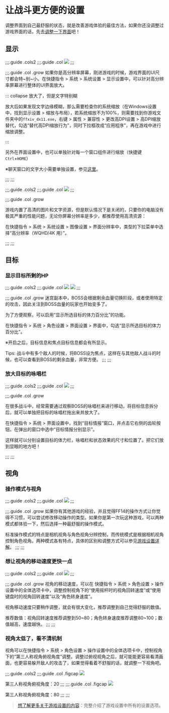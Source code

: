 # 让战斗更方便的设置

调整界面到自己最舒服的状态，就是改善游戏体验的最佳方法，如果你还没调整过游戏界面的话，先去[调整一下界面](/ui/how.md#改变界面部件的布局)吧！

## 显示

;;;.guide .cols2
;;;.guide .col
![](./how.assets/resolution.jpg)
;;;

;;;.guide .col .grow
如果你是高分辨率屏幕，刚进游戏的时候，游戏界面的UI尺寸都会特~别~小。在快捷指令 > 系统 > 系统设置 > 显示设置中，可以针对高分辨率屏幕进行整体的UI界面放大。

::: collapse 放大了，但是文字特别糊

放大后如果发现文字边缘模糊，那么需要检查你的系统缩放（在Windows设置中，找到显示设置 > 缩放与布局），若系统缩放不为100%，则需要找到你游戏文件夹中的`ffxiv_dx11.exe`，右键 > 属性 > 兼容性 > 更改高DPI设置 > 高DPI缩放替代，勾选“替代高DPI缩放行为”，同时下拉框改成“应用程序”，再在游戏中进行缩放调整。

:::

另外在界面设置中，也可以单独针对每一个窗口组件进行缩放（快捷键`Ctrl`+`HOME`）

※聊天窗口的文字大小需要单独设置，参见[这里](/basic/communication.md#聊天窗口的设置)。

;;;
;;;

;;;.guide .cols2
;;;.guide .col
![](./battle.assets/hires.jpg)
;;;

;;;.guide .col .grow

游戏内置了高清的图片和文字资源，但是默认情况下是关闭的，只要你的电脑没有极其严重的性能问题，无论你屏幕分辨率是多少，都推荐使用高清资源：

在快捷指令 > 系统 > 系统设置 > 图像设置 > 界面分辨率中，类型的下拉菜单中选择“高分辨率（WQHD/4K 用）”。

;;;
;;;


## 目标

### 显示目标所剩的HP

;;;.guide .cols2
;;;.guide .col
![](./battle.assets/2e57b1748fb8e9e87b2f901c3ace8182a8a02e.jpg)
![](./battle.assets/301f5e8872cc2dbb8406e99753346b9825a897.jpg)
;;;

;;;.guide .col .grow
迷宫副本中，BOSS会根据剩余血量切换阶段，或者使用特定的攻击，因此关注到BOSS血量的玩家也开始变多了。

为了方便观察，可以启用“显示所选目标的体力百分比”的功能。

在快捷指令 > 系统 > 角色设置 > 界面设置 > 界面中，勾选“显示所选目标的体力百分比”。

※开启之后，目标信息和焦点目标信息都会有所显示。

Tips:
战斗中有多个敌人的时候，将BOSS设为焦点，这样在与其他敌人战斗的时候，也可以查看到BOSS的剩余血量，非常方便。
;;;
;;;

### 放大目标的咏唱栏

;;;.guide .cols2
;;;.guide .col
![](./battle.assets/set2.jpg)
;;;

;;;.guide .col .grow

在很多战斗中，经常需要通过观察BOSS的咏唱栏来进行移动，将目标信息拆分后，就可以单独把目标的咏唱栏拖出来并放大了。

在快捷指令 > 系统 > 界面设置中，找到“目标情报”窗口，并点击它右侧的齿轮按钮。在弹出的窗口中选中“目标情报分别显示”。

这样就可以分别设置目标的体力栏，咏唱栏和状态效果的尺寸和位置了。把它们放到显眼的地方吧！

;;;
;;;

## 视角

### 操作模式与视角

;;;.guide .cols2
;;;.guide .col
![](./battle.assets/MovementSettings.jpg)
;;;

;;;.guide .col .grow
如果你有其他游戏的经验，并且觉得FF14的操作方式让你觉得不习惯，可以尝试修改移动操作的类型。如果你是第一次玩这种游戏，可以两种模式都体验一下，然后选择一种最舒服的操作模式。

标准操作模式的特点是相机视角与角色视角分辨控制，而传统模式是根据相机视角控制角色视角。两种模式各有特点，具体的区别和调整方式可以参见[游戏设置详解](/basic/config.md#角色设置)。
;;;
;;;

### 想让视角的移动速度更快一点

;;;.guide .cols2
;;;.guide .col
![](./battle.assets/26d2deb74f076c2addefd6e1a836e8b1c5fc41.jpg)
;;;

;;;.guide .col .grow
视角的移动速度，可以在 快捷指令 > 系统 > 角色设置 > 操作设置中的全体选项卡中，调整控制视角下的“使用摇杆时的视角回转速度”或“使用键盘时的视角回转速度”以及“角色转身速度”。

视角移动速度只要稍作调整，就会有很大变化，推荐调整到自己觉得舒服的数值。

推荐数值：视角回转速度推荐调整到50~80；角色转身速度推荐调整80~100；数值越高，速度越快。
;;;
;;;

### 视角太低了，看不清机制

视角可以在快捷指令 > 系统 > 角色设置 > 操作设置中的全体选项卡中，控制视角下的“第三人称视角俯视角度”调整。调整过俯视视角之后，就可能能更容易看清画面，也更容易躲开敌人的攻击了，如果觉得看着不舒服的话，就调整一下视角吧。

;;;.guide .cols2
;;;.guide .col .figcap
![](./battle.assets/0b37f6b105d72e88b3e0a00abb1093cd7709dc.jpg)

第三人称视角俯视角度：20
;;;
;;;.guide .col .figcap
![](./battle.assets/4d0cb98170a1ba6a24e7dc604227aad0863e17.jpg)

第三人称视角俯视角度：80
;;;
;;;

> [想了解更多关于游戏设置的内容](/basic/config.md)：完整介绍了游戏设置中所有的设置选项。